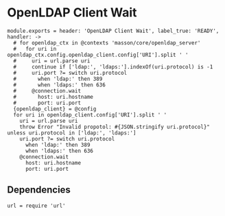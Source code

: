 
# OpenLDAP Client Wait

    module.exports = header: 'OpenLDAP Client Wait', label_true: 'READY', handler: ->
      # for openldap_ctx in @contexts 'masson/core/openldap_server'
      #   for uri in openldap_ctx.config.openldap_client.config['URI'].split ' '
      #     uri = url.parse uri
      #     continue if ['ldap:', 'ldaps:'].indexOf(uri.protocol) is -1
      #     uri.port ?= switch uri.protocol
      #       when 'ldap:' then 389
      #       when 'ldaps:' then 636
      #     @connection.wait
      #       host: uri.hostname
      #       port: uri.port
      {openldap_client} = @config
      for uri in openldap_client.config['URI'].split ' '
        uri = url.parse uri
        throw Error "Invalid propotol: #{JSON.stringify uri.protocol}" unless uri.protocol in ['ldap:', 'ldaps:']
        uri.port ?= switch uri.protocol
          when 'ldap:' then 389
          when 'ldaps:' then 636
        @connection.wait
          host: uri.hostname
          port: uri.port

## Dependencies

    url = require 'url'
